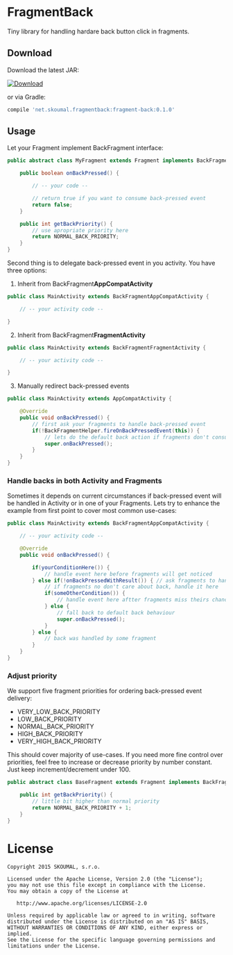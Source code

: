 FragmentBack
============

Tiny library for handling hardare back button click in fragments.


Download
--------

Download the latest JAR:

[ ![Download](https://api.bintray.com/packages/skoumal/maven/joogar/images/download.svg) ](https://bintray.com/skoumal/maven/fragment-back/_latestVersion)

or via Gradle:

```groovy
compile 'net.skoumal.fragmentback:fragment-back:0.1.0'
```

Usage
-----

Let your Fragment implement BackFragment interface:

```java
public abstract class MyFragment extends Fragment implements BackFragment {

    public boolean onBackPressed() {

        // -- your code --

        // return true if you want to consume back-pressed event
        return false;
    }

    public int getBackPriority() {
        // use apropriate priority here
        return NORMAL_BACK_PRIORITY;
    }
}
```

Second thing is to delegate back-pressed event in you activity. You have three options:

1. Inherit from BackFragment**AppCompatActivity**

```java
public class MainActivity extends BackFragmentAppCompatActivity {

    // -- your activity code --

}
```

2. Inherit from BackFragment**FragmentActivity**

```java
public class MainActivity extends BackFragmentFragmentActivity {

    // -- your activity code --

}
```

3. Manually redirect back-pressed events

```java
public class MainActivity extends AppCompatActivity {

    @Override
    public void onBackPressed() {
        // first ask your fragments to handle back-pressed event
        if(!BackFragmentHelper.fireOnBackPressedEvent(this)) {
            // lets do the default back action if fragments don't consume it
            super.onBackPressed();
        }
    }
}
```

### Handle backs in both Activity and Fragments

Sometimes it depends on current circumstances if back-pressed event will be handled in Activity or
in one of your Fragments. Lets try to enhance the example from first point to cover most common
use-cases:

```java
public class MainActivity extends BackFragmentAppCompatActivity {

    // -- your activity code --

    @Override
    public void onBackPressed() {

        if(yourConditionHere()) {
            // handle event here before fragments will get noticed
        } else if(!onBackPressedWithResult()) { // ask fragments to handle back
            // if fragments no don't care about back, handle it here
            if(someOtherCondition()) {
                // handle event here aftter fragments miss theirs chance to consume it
            } else {
                // fall back to default back behaviour
                super.onBackPressed();
            }
        } else {
            // back was handled by some fragment
        }
    }
}
```

### Adjust priority
We support five fragment priorities for ordering back-pressed event delivery:

* VERY_LOW_BACK_PRIORITY
* LOW_BACK_PRIORITY
* NORMAL_BACK_PRIORITY
* HIGH_BACK_PRIORITY
* VERY_HIGH_BACK_PRIORITY

This should cover majority of use-cases. If you need more fine control over priorities, feel free to
increase or decrease priority by number constant. Just keep increment/decrement under 100.

```java
public abstract class BaseFragment extends Fragment implements BackFragment {

    public int getBackPriority() {
        // little bit higher than normal priority
        return NORMAL_BACK_PRIORITY + 1;
    }
}
```

License
=======

    Copyright 2015 SKOUMAL, s.r.o.

    Licensed under the Apache License, Version 2.0 (the "License");
    you may not use this file except in compliance with the License.
    You may obtain a copy of the License at

       http://www.apache.org/licenses/LICENSE-2.0

    Unless required by applicable law or agreed to in writing, software
    distributed under the License is distributed on an "AS IS" BASIS,
    WITHOUT WARRANTIES OR CONDITIONS OF ANY KIND, either express or implied.
    See the License for the specific language governing permissions and
    limitations under the License.
